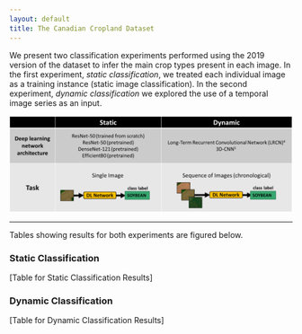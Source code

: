 ```yaml
---
layout: default
title: The Canadian Cropland Dataset
---
```

We present two classification experiments performed using the 2019 version of the dataset to infer the main crop types present in each image. In the first experiment, *static classification*, we treated each individual image as a training instance (static image classification). In the second experiment, *dynamic classification* we explored the use of a temporal image series as an input. 

<img src="figures/classification_experiments.png" alt="Classification Experiment" width="1000">
 
___

Tables showing results for both experiments are figured below.

### Static Classification

[Table for Static Classification Results]

### Dynamic Classification

[Table for Dynamic Classification Results]
